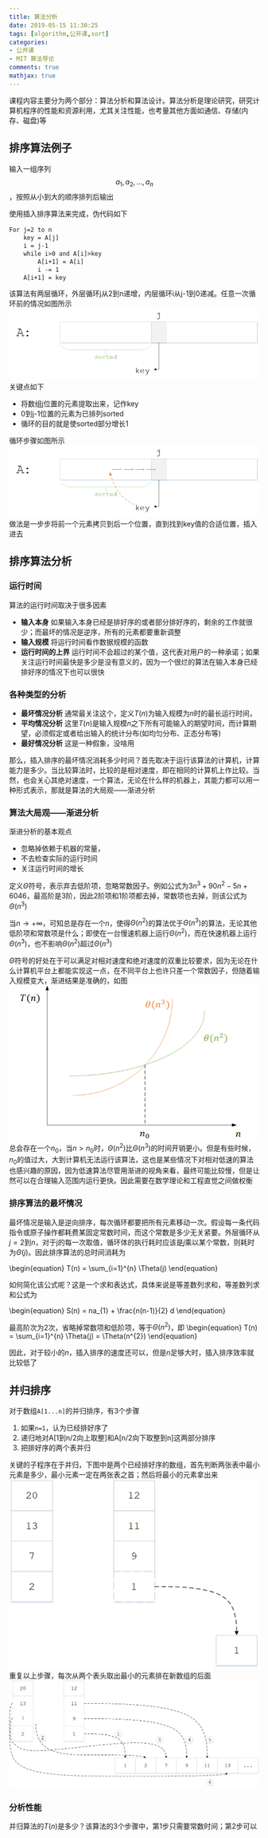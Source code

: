 ```yaml
---
title: 算法分析
date: 2019-05-15 11:30:25
tags: [algorithm,公开课,sort]
categories:
- 公开课
- MIT 算法导论
comments: true
mathjax: true
---
```


课程内容主要分为两个部分：算法分析和算法设计。算法分析是理论研究，研究计算机程序的性能和资源利用，尤其关注性能，也考量其他方面如通信、存储(内存、磁盘)等

## 排序算法例子
输入一组序列 $$ a_{1},a_{2},...,a_{n} $$，按照从小到大的顺序排列后输出

使用插入排序算法来完成，伪代码如下
```
For j=2 to n
    key = A[j]
    i = j-1
    while i>0 and A[i]>key
        A[i+1] = A[i]
        i -= 1
    A[i+1] = key
```

该算法有两层循环，外层循环j从2到n递增，内层循环i从j-1到0递减。任意一次循环前的情况如图所示
![回调上下文](算法分析/image/algorithm-analysis-01.png)
关键点如下
* 将数组j位置的元素提取出来，记作key
* 0到j-1位置的元素为已排列sorted
* 循环的目的就是使sorted部分增长1

循环步骤如图所示
![回调上下文](算法分析/image/algorithm-analysis-02.png)
做法是一步步将前一个元素拷贝到后一个位置，直到找到key值的合适位置，插入进去

## 排序算法分析
### 运行时间
算法的运行时间取决于很多因素
* **输入本身** 如果输入本身已经是排好序的或者部分排好序的，剩余的工作就很少；而最坏的情况是逆序，所有的元素都要重新调整
* **输入规模** 将运行时间看作数据规模的函数
* **运行时间的上界** 运行时间不会超过的某个值，这代表对用户的一种承诺；如果关注运行时间最快是多少是没有意义的，因为一个很烂的算法在输入本身已经排好序的情况下也可以很快

### 各种类型的分析
* **最坏情况分析** 通常最关注这个，定义$T(n)$为输入规模为$n$时的最长运行时间，
* **平均情况分析** 这里$T(n)$是输入规模$n$之下所有可能输入的期望时间，而计算期望，必须假定或者给出输入的统计分布(如均匀分布、正态分布等)
* **最好情况分析** 这是一种假象，没啥用

那么，插入排序的最坏情况消耗多少时间？首先取决于运行该算法的计算机，计算能力是多少。当比较算法时，比较的是相对速度，即在相同的计算机上作比较。当然，也会关心其绝对速度，一个算法，无论在什么样的机器上，其能力都可以用一种形式表示，那就是算法的大局观——渐进分析

### 算法大局观——渐进分析
渐进分析的基本观点
* 忽略掉依赖于机器的常量，
* 不去检查实际的运行时间
* 关注运行时间的增长

定义$\Theta$符号，表示弃去低阶项，忽略常数因子。例如公式为$3n^{3}+90n^{2}-5n+6046$，最高阶是3阶，因此2阶项和1阶项都去掉，常数项也去掉，则该公式为$\Theta(n^{3})$

当$n \to +\infty$，可知总是存在一个$n$，使得$\Theta(n^{2})$的算法优于$\Theta(n^{3})$的算法，无论其他低阶项和常数项是什么；即使在一台慢速机器上运行$\Theta(n^{2})$，而在快速机器上运行$\Theta(n^{3})$，也不影响$\Theta(n^{2})$超过$\Theta(n^{3})$

$\Theta$符号的好处在于可以满足对相对速度和绝对速度的双重比较要求，因为无论在什么计算机平台上都能实现这一点，在不同平台上也许只差一个常数因子，但随着输入规模变大，渐进结果是准确的，如图
![回调上下文](算法分析/image/algorithm-analysis-03.png)
总会存在一个$n_{0}$，当$n > n_{0}$时，$\Theta(n^{2})$比$\Theta(n^{3})$的时间开销更小。但是有些时候，$n_{0}$的值过大，大到计算机无法运行该算法，这也是某些情况下对相对低速的算法也感兴趣的原因，因为低速算法尽管用渐进的视角来看，最终可能比较慢，但是让然可以在合理输入范围内运行更快。因此需要在数学理论和工程直觉之间做权衡

### 排序算法的最坏情况
最坏情况是输入是逆向排序，每次循环都要把所有元素移动一次。假设每一条代码指令或原子操作都耗费某固定常数时间，而这个常数是多少无关紧要。外层循环从$j=2$到$n$，对于j的每一次取值，循环体的执行耗时应该是$j$乘以某个常数，则耗时为$\Theta(j)$。因此排序算法的总时间消耗为

\begin{equation}
T(n) = \sum_{i=1}^{n} \Theta(j)
\end{equation}

如何简化该公式呢？这是一个求和表达式，具体来说是等差数列求和，等差数列求和公式为

\begin{equation}
S(n) = na_{1} + \frac{n(n-1)}{2} d
\end{equation}

最高阶次为2次，省略掉常数项和低阶项，等于$\Theta(n^{2})$，即
\begin{equation}
T(n) = \sum_{i=1}^{n} \Theta(j) = \Theta(n^{2})
\end{equation}

因此，对于较小的$n$，插入排序的速度还可以，但是$n$足够大时，插入排序效率就比较低了

## 并归排序
对于数组`A[1...n]`的并归排序，有3个步骤
1. 如果`n=1`，认为已经排好序了
2. 递归地对A[1到n/2向上取整]和A[n/2向下取整到n]这两部分排序
3. 把排好序的两个表并归

关键的子程序在于并归，下图中是两个已经排好序的数组，首先判断两张表中最小元素是多少，最小元素一定在两张表之首；然后将最小的元素拿出来
![回调上下文](算法分析/image/algorithm-analysis-04.png)
重复以上步骤，每次从两个表头取出最小的元素排在新数组的后面
![回调上下文](算法分析/image/algorithm-analysis-05.png)

### 分析性能
并归算法的$T(n)$是多少？该算法的3个步骤中，第1步只需要常数时间；第2步可以
